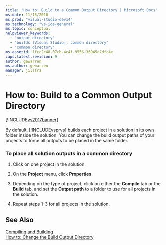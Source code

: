 ```yaml
---
title: "How to: Build to a Common Output Directory | Microsoft Docs"
ms.date: 11/15/2016
ms.prod: "visual-studio-dev14"
ms.technology: "vs-ide-general"
ms.topic: conceptual
helpviewer_keywords: 
  - "output directory"
  - "builds [Visual Studio], common directory"
  - "common directory"
ms.assetid: 1fcc2c48-07cb-4c4f-9556-36945e7dfc4e
caps.latest.revision: 9
author: gewarren
ms.author: gewarren
manager: jillfra
---
```

# How to: Build to a Common Output Directory
[!INCLUDE[vs2017banner](../includes/vs2017banner.md)]

By default, [!INCLUDE[vsprvs](../includes/vsprvs-md.md)] builds each project in a solution in its own folder inside the solution. You can change the build output paths of your projects to force all outputs to be placed in the same folder.  
  
### To place all solution outputs in a common directory  
  
1. Click on one project in the solution.  
  
2. On the **Project** menu, click **Properties**.  
  
3. Depending on the type of project, click on either the **Compile** tab or the **Build** tab, and set the **Output path** to a folder to use for all projects in the solution.  
  
4. Repeat steps 1-3 for all projects in the solution.  
  
## See Also  
 [Compiling and Building](../ide/compiling-and-building-in-visual-studio.md)   
 [How to: Change the Build Output Directory](../ide/how-to-change-the-build-output-directory.md)
